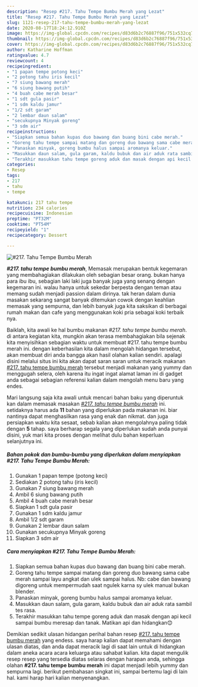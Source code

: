 ```yaml
---
description: "Resep #217. Tahu Tempe Bumbu Merah yang Lezat"
title: "Resep #217. Tahu Tempe Bumbu Merah yang Lezat"
slug: 1121-resep-217-tahu-tempe-bumbu-merah-yang-lezat
date: 2020-08-17T18:24:12.910Z
image: https://img-global.cpcdn.com/recipes/d83d6b2c76887f96/751x532cq70/217-tahu-tempe-bumbu-merah-foto-resep-utama.jpg
thumbnail: https://img-global.cpcdn.com/recipes/d83d6b2c76887f96/751x532cq70/217-tahu-tempe-bumbu-merah-foto-resep-utama.jpg
cover: https://img-global.cpcdn.com/recipes/d83d6b2c76887f96/751x532cq70/217-tahu-tempe-bumbu-merah-foto-resep-utama.jpg
author: Katharine Hoffman
ratingvalue: 4.7
reviewcount: 4
recipeingredient:
- "1 papan tempe potong keci"
- "2 potong tahu iris kecil"
- "7 siung bawang merah"
- "6 siung bawang putih"
- "4 buah cabe merah besar"
- "1 sdt gula pasir"
- "1 sdm kaldu jamur"
- "1/2 sdt garam"
- "2 lembar daun salam"
- "secukupnya Minyak goreng"
- "3 sdm air"
recipeinstructions:
- "Siapkan semua bahan kupas duo bawang dan buang bini cabe merah."
- "Goreng tahu tempe sampai matang dan goreng duo bawang sama cabe merah sampai layu angkat dan ulek sampai halus. Nb: cabe dan bawang digoreng untuk mempermudah saat ngulek karna sy ulek manual bukan blender."
- "Panaskan minyak, goreng bumbu halus sampai aromanya keluar."
- "Masukkan daun salam, gula garam, kaldu bubuk dan air aduk rata sambil tes rasa."
- "Terakhir masukkan tahu tempe goreng aduk dan masak dengan api kecil sampai bumbu meresap dan tanak. Matikan api dan hidangkan😊"
categories:
- Resep
tags:
- 217
- tahu
- tempe

katakunci: 217 tahu tempe 
nutrition: 234 calories
recipecuisine: Indonesian
preptime: "PT32M"
cooktime: "PT54M"
recipeyield: "1"
recipecategory: Dessert

---
```



![#217. Tahu Tempe Bumbu Merah](https://img-global.cpcdn.com/recipes/d83d6b2c76887f96/751x532cq70/217-tahu-tempe-bumbu-merah-foto-resep-utama.jpg)

<b><i>#217. tahu tempe bumbu merah</i></b>, Memasak merupakan bentuk kegemaran yang membahagiakan dilakukan oleh sebagian besar orang. bukan hanya para ibu ibu, sebagian laki laki juga banyak juga yang senang dengan kegemaran ini. walau hanya untuk sekedar berpesta dengan teman atau memang sudah menjadi passion dalam dirinya. tak heran dalam dunia masakan sekarang sangat banyak ditemukan cowok dengan keahlian memasak yang sempurna, dan lebih banyak juga kita saksikan di berbagai rumah makan dan cafe yang menggunakan koki pria sebagai koki terbaik nya.

Baiklah, kita awali ke hal bumbu makanan <i>#217. tahu tempe bumbu merah</i>. di antara kegiatan kita, mungkin akan terasa membahagiakan bila sejenak kita menyisihkan sebagian waktu untuk membuat #217. tahu tempe bumbu merah ini. dengan keberhasilan kita dalam mengolah hidangan tersebut, akan membuat diri anda bangga akan hasil olahan kalian sendiri. apalagi disini melalui situs ini kita akan dapat saran saran untuk meracik makanan <u>#217. tahu tempe bumbu merah</u> tersebut menjadi makanan yang yummy dan menggugah selera, oleh karena itu ingat ingat alamat laman ini di gadget anda sebagai sebagian referensi kalian dalam mengolah menu baru yang endes.




Mari langsung saja kita awali untuk mencari bahan baku yang diperuntuk kan dalam memasak masakan <u><i>#217. tahu tempe bumbu merah</i></u> ini. setidaknya harus ada <b>11</b> bahan yang diperlukan pada makanan ini. biar nantinya dapat menghasilkan rasa yang enak dan nikmat. dan juga persiapkan waktu kita sesaat, sebab kalian akan mengolahnya paling tidak dengan <b>5</b> tahap. saya berharap segala yang diperlukan sudah anda punyai disini, yuk mari kita proses dengan melihat dulu bahan keperluan selanjutnya ini.

<!--inarticleads1-->

##### Bahan pokok dan bumbu-bumbu yang diperlukan dalam menyiapkan #217. Tahu Tempe Bumbu Merah:

1. Gunakan 1 papan tempe (potong keci)
1. Sediakan 2 potong tahu (iris kecil)
1. Gunakan 7 siung bawang merah
1. Ambil 6 siung bawang putih
1. Ambil 4 buah cabe merah besar
1. Siapkan 1 sdt gula pasir
1. Gunakan 1 sdm kaldu jamur
1. Ambil 1/2 sdt garam
1. Gunakan 2 lembar daun salam
1. Gunakan secukupnya Minyak goreng
1. Siapkan 3 sdm air




<!--inarticleads2-->

##### Cara menyiapkan #217. Tahu Tempe Bumbu Merah:

1. Siapkan semua bahan kupas duo bawang dan buang bini cabe merah.
1. Goreng tahu tempe sampai matang dan goreng duo bawang sama cabe merah sampai layu angkat dan ulek sampai halus. Nb: cabe dan bawang digoreng untuk mempermudah saat ngulek karna sy ulek manual bukan blender.
1. Panaskan minyak, goreng bumbu halus sampai aromanya keluar.
1. Masukkan daun salam, gula garam, kaldu bubuk dan air aduk rata sambil tes rasa.
1. Terakhir masukkan tahu tempe goreng aduk dan masak dengan api kecil sampai bumbu meresap dan tanak. Matikan api dan hidangkan😊




Demikian sedikit ulasan hidangan perihal bahan resep <u>#217. tahu tempe bumbu merah</u> yang endess. saya harap kalian dapat memahami dengan ulasan diatas, dan anda dapat meracik lagi di saat lain untuk di hidangkan dalam aneka acara acara keluarga atau sahabat kalian. kita dapat mengulik resep resep yang tersedia diatas selaras dengan harapan anda, sehingga olahan <b>#217. tahu tempe bumbu merah</b> ini dapat menjadi lebih yummy dan sempurna lagi. berikut pembahasan singkat ini, sampai bertemu lagi di lain hal. kami harap hari kalian menyenangkan.
